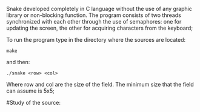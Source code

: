 Snake developed completely in C language without the use of any graphic library or non-blocking function.
The program consists of two threads synchronized with each other through the use of semaphores: one for updating the screen, the other for acquiring characters from the keyboard;

To run the program type in the directory where the sources are located:

    make

and then:

    ./snake <row> <col>

Where row and col are the size of the field. The minimum size that the field can assume is 5x5;

#Study of the source:




